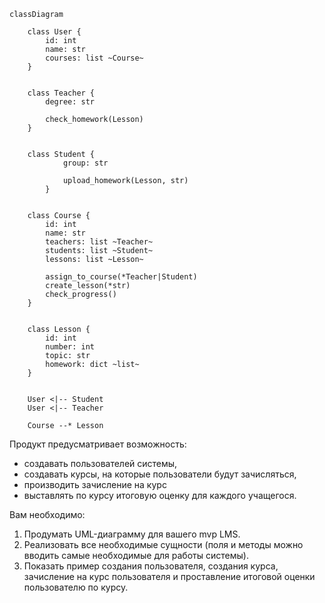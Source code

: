 ```mermaid
classDiagram

	class User {
		id: int
		name: str
		courses: list ~Course~
	}


	class Teacher {
		degree: str
		
		check_homework(Lesson)
	}


    class Student {
            group: str
            
            upload_homework(Lesson, str)
        }
 
 
	class Course {
		id: int
		name: str
		teachers: list ~Teacher~
		students: list ~Student~
		lessons: list ~Lesson~
		
		assign_to_course(*Teacher|Student)
		create_lesson(*str)
		check_progress()
	}


	class Lesson {
		id: int
		number: int
		topic: str
		homework: dict ~list~
	}


	User <|-- Student
	User <|-- Teacher

	Course --* Lesson
```

Продукт предусматривает возможность:
- создавать пользователей системы,
- создавать курсы, на которые пользователи будут зачисляться,
- производить зачисление на курс
- выставлять по курсу итоговую оценку для каждого учащегося.

Вам необходимо:

1. Продумать UML-диаграмму для вашего mvp LMS.
2. Реализовать все необходимые сущности (поля и методы можно вводить самые необходимые для работы системы).
3. Показать пример создания пользователя, создания курса, зачисление на  курс пользователя и проставление итоговой оценки пользователю по курсу.